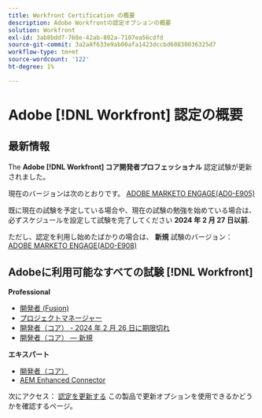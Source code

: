 ```yaml
---
title: Workfront Certification の概要
description: Adobe Workfrontの認定オプションの概要
solution: Workfront
exl-id: 3ab8bdd7-768e-42ab-802a-7107ea56cdfd
source-git-commit: 3a2a8f633e9ab00afa1423dccbd60830036325d7
workflow-type: tm+mt
source-wordcount: '122'
ht-degree: 1%

---
```


# Adobe [!DNL Workfront] 認定の概要

## 最新情報

The **Adobe [!DNL Workfront] コア開発者プロフェッショナル** 認定試験が更新されました。

現在のバージョンは次のとおりです。 [ADOBE MARKETO ENGAGE(AD0-E905)](/help/certifications/aw/aw-core-p-developer.md)

既に現在の試験を予定している場合や、現在の試験の勉強を始めている場合は、必ずスケジュールを設定して試験を完了してください **2024 年 2 月 27 日以前**.

ただし、認定を利用し始めたばかりの場合は、 **新規** 試験のバージョン： [ADOBE MARKETO ENGAGE(AD0-E908)](help/certifications/aw/aw-core-p-developer-23-12.md)

## Adobeに利用可能なすべての試験 [!DNL Workfront]

**Professional**

* [開発者 (Fusion)](/help/certifications/aw/aw-fusion-p-developer.md) <!--AD0-E902-->
* [プロジェクトマネージャー](/help/certifications/aw/aw-p-project-manager.md) <!--AD0-E903-->
* [開発者（コア） - 2024 年 2 月 26 日に期限切れ](/help/certifications/aw/aw-core-p-developer.md) <!--AD0-E905-->
* [開発者（コア） — 新規](help/certifications/aw/aw-core-p-developer-23-12.md) <!--AD0-E908-->

**エキスパート**

* [開発者（コア）](/help/certifications/aw/aw-core-e-developer-23-08.md) <!--AD0-E907-->
* [AEM Enhanced Connector](/help/certifications/aw/aw-aem-e-connector.md) <!--AD0-E906-->

次にアクセス： [認定を更新する](/help/certifications/renew.md) この製品で更新オプションを使用できるかどうかを確認するページ。
